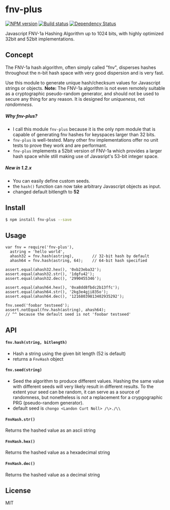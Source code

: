 fnv-plus
========

[![NPM version][npm-image]][npm-url]
[![Build status][travis-image]][travis-url]
[![Dependency Status][daviddm-image]][daviddm-url]

Javascript FNV-1a Hashing Algorithm up to 1024 bits, with highly optimized 32bit and 52bit implementations.

## Concept
The FNV-1a hash algorithm, often simply called "fnv", disperses hashes
throughout the n-bit hash space with very good dispersion and is very 
fast.

Use this module to generate unique hash/checksum values for Javascript
strings or objects. **Note:** The FNV-1a algorithm is not even remotely suitable as
a cryptographic pseudo-random generator, and should not be used to secure any
thing for any reason. It is designed for *uniqueness*, not *randomness*.

##### Why **fnv-plus**?
- I call this module `fnv-plus` because it is the only npm module that
  is capable of generating fnv hashes for keyspaces larger than 32 bits. 
- `fnv-plus` is well-tested. Many other fnv implementations offer no unit tests
  to prove they work and are performant.
- `fnv-plus` implements a 52bit version of FNV-1a which provides a larger
  hash space while still making use of Javasript's 53-bit integer space.

##### New in 1.2.x
- You can easily define custom seeds.
- the `hash()` function can now take arbitrary Javascript objects as input.
- changed default bitlength to **52**

## Install
```sh
$ npm install fnv-plus --save
```

## Usage

    var fnv = require('fnv-plus'),
      astring = 'hello world',
      ahash32 = fnv.hash(astring),        // 32-bit hash by default
      ahash64 = fnv.hash(astring, 64);    // 64-bit hash specified

    assert.equal(ahash32.hex(), '0xb23eba32');
    assert.equal(ahash32.str(), '1dgfu42');
    assert.equal(ahash32.dec(), '2990455346');

    assert.equal(ahash64.hex(), '0xa8dd8fbdc2b13ffc');
    assert.equal(ahash64.str(), '2kg3e4gji835o');
    assert.equal(ahash64.dec(), '12168039813402935292');

    fnv.seed('foobar testseed');
    assert.notEqual(fnv.hash(astring), ahash64);
    // ^^ because the default seed is not 'foobar testseed'

## API

#### `fnv.hash(string, bitlength)`
  - Hash a string using the given bit length (52 is default)
  - returns a `FnvHash` object

#### `fnv.seed(string)`
  - Seed the algorithm to produce different values. Hashing the same value with
    different seeds will very likely result in different results. To the extent
    your seed can be random, it can serve as a source of randomness, but
    nonetheless is *not* a replacement for a crypgographic PRG (pseudo-random
    generator).
  - default seed is `chongo <Landon Curt Noll> /\>./\\`

#### `FnvHash.str()`
Returns the hashed value as an ascii string

#### `FnvHash.hex()`
Returns the hashed value as a hexadecimal string

#### `FnvHash.dec()`
Returns the hashed value as a decimal string

## License
MIT

[npm-image]: https://img.shields.io/npm/v/fnv-plus.svg?style=flat-square
[npm-url]: https://npmjs.org/package/fnv-plus
[travis-image]: https://img.shields.io/travis/tjwebb/fnv-plus.svg?style=flat-square
[travis-url]: https://travis-ci.org/tjwebb/fnv-plus
[daviddm-image]: http://img.shields.io/david/tjwebb/fnv-plux.svg?style=flat-square
[daviddm-url]: https://david-dm.org/tjwebb/fnv-plus
